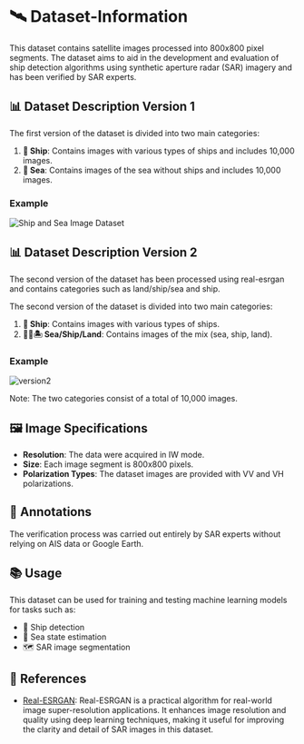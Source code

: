 # 🛰️ Dataset-Information

This dataset contains satellite images processed into 800x800 pixel segments. The dataset aims to aid in the development and evaluation of ship detection algorithms using synthetic aperture radar (SAR) imagery and has been verified by SAR experts.

## 📊 Dataset Description Version 1

The first version of the dataset is divided into two main categories:

1. **🚢 Ship**: Contains images with various types of ships and includes 10,000 images.
2. **🌊 Sea**: Contains images of the sea without ships and includes 10,000 images.

### Example
![Ship and Sea Image Dataset](https://github.com/user-attachments/assets/35bd9d26-ff40-493e-a556-dfefe597a971)

## 📊 Dataset Description Version 2

The second version of the dataset has been processed using real-esrgan and contains categories such as land/ship/sea and ship.

The second version of the dataset is divided into two main categories:

1. **🚢 Ship**: Contains images with various types of ships.
2. **🌊🚢🏝️ Sea/Ship/Land**: Contains images of the mix (sea, ship, land).

### Example
![version2](https://github.com/user-attachments/assets/6e934c9b-fe39-41c5-ab2f-231529682ced)

Note: The two categories consist of a total of 10,000 images.

## 🖼️ Image Specifications

- **Resolution**: The data were acquired in IW mode.
- **Size**: Each image segment is 800x800 pixels.
- **Polarization Types**: The dataset images are provided with VV and VH polarizations.

## 📝 Annotations

The verification process was carried out entirely by SAR experts without relying on AIS data or Google Earth.

## 📚 Usage

This dataset can be used for training and testing machine learning models for tasks such as:

- 🚢 Ship detection
- 🌊 Sea state estimation
- 🗺️ SAR image segmentation

## 🔗 References

- [Real-ESRGAN](https://github.com/xinntao/Real-ESRGAN): Real-ESRGAN is a practical algorithm for real-world image super-resolution applications. It enhances image resolution and quality using deep learning techniques, making it useful for improving the clarity and detail of SAR images in this dataset.
